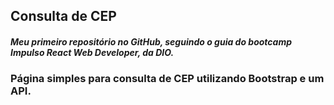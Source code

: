 ## Consulta de CEP

##### Meu primeiro repositório no GitHub, seguindo o guia do bootcamp Impulso React Web Developer, da DIO.

### Página simples para consulta de CEP utilizando Bootstrap e um API.